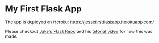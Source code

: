 # My First Flask App

The app is deployed on Heroku: https://jessefirstflaskapp.herokuapp.com/

Please checkout [Jake's Flask Repo](https://github.com/jakerieger/FlaskIntroduction) and his [tutorial video](https://www.youtube.com/watch?v=Z1RJmh_OqeA&ab_channel=freeCodeCamp.org) for how this was made.
